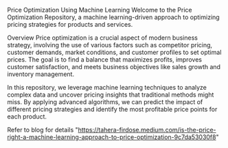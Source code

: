 Price Optimization Using Machine Learning
Welcome to the Price Optimization Repository, a machine learning-driven approach to optimizing pricing strategies for products and services. 

Overview
Price optimization is a crucial aspect of modern business strategy, involving the use of various factors such as competitor pricing, customer demands, market conditions, and customer profiles to set optimal prices. The goal is to find a balance that maximizes profits, improves customer satisfaction, and meets business objectives like sales growth and inventory management.

In this repository, we leverage machine learning techniques to analyze complex data and uncover pricing insights that traditional methods might miss. By applying advanced algorithms, we can predict the impact of different pricing strategies and identify the most profitable price points for each product.

Refer to blog for details "https://tahera-firdose.medium.com/is-the-price-right-a-machine-learning-approach-to-price-optimization-9c7da53030f8"
